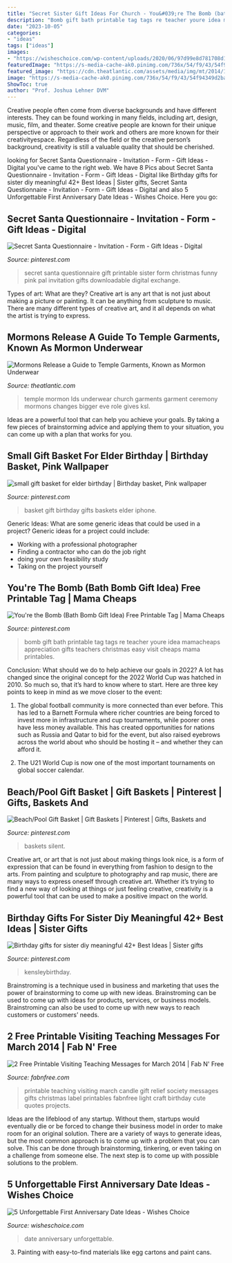 ```yaml
---
title: "Secret Sister Gift Ideas For Church - You&#039;re The Bomb (bath Bomb Gift Idea) Free Printable Tag"
description: "Bomb gift bath printable tag tags re teacher youre idea mamacheaps appreciation gifts teachers christmas easy visit cheaps mama printables"
date: "2023-10-05"
categories:
- "ideas"
tags: ["ideas"]
images:
- "https://wisheschoice.com/wp-content/uploads/2020/06/97d99e8d781708d1348664cd23c11b0a.jpeg"
featuredImage: "https://s-media-cache-ak0.pinimg.com/736x/54/f9/43/54f94349d2baaaeea5be7482d36fe6f4.jpg"
featured_image: "https://cdn.theatlantic.com/assets/media/img/mt/2014/10/Screen_Shot_2014_10_22_at_11.43.11_AM/facebook.png?1522685042"
image: "https://s-media-cache-ak0.pinimg.com/736x/54/f9/43/54f94349d2baaaeea5be7482d36fe6f4.jpg"
ShowToc: true
author: "Prof. Joshua Lehner DVM"
---
```



Creative people often come from diverse backgrounds and have different interests. They can be found working in many fields, including art, design, music, film, and theater. Some creative people are known for their unique perspective or approach to their work and others are more known for their creativityespace. Regardless of the field or the creative person’s background, creativity is still a valuable quality that should be cherished.

	

		
looking for Secret Santa Questionnaire - Invitation - Form - Gift Ideas - Digital you've came to the right web. We have 8 Pics about Secret Santa Questionnaire - Invitation - Form - Gift Ideas - Digital like Birthday gifts for sister diy meaningful 42+ Best Ideas | Sister gifts, Secret Santa Questionnaire - Invitation - Form - Gift Ideas - Digital and also 5 Unforgettable First Anniversary Date Ideas - Wishes Choice. Here you go:
		
    
## Secret Santa Questionnaire - Invitation - Form - Gift Ideas - Digital

<img loading=lazy src="https://s-media-cache-ak0.pinimg.com/736x/3f/91/39/3f9139db9714c5233777ae8901c13bad.jpg" onerror="this.onerror=null;this.src='https://tse2.mm.bing.net/th?id=OIP.oGZch2MFdeWxA2A-I9jLaQHaJl&amp;pid=15.1';" alt="Secret Santa Questionnaire - Invitation - Form - Gift Ideas - Digital">

_Source: pinterest.com_

>secret santa questionnaire gift printable sister form christmas funny pink pal invitation gifts downloadable digital exchange. 

	

Types of art: What are they?
Creative art is any art that is not just about making a picture or painting. It can be anything from sculpture to music. There are many different types of creative art, and it all depends on what the artist is trying to express.

    
## Mormons Release A Guide To Temple Garments, Known As Mormon Underwear

<img loading=lazy src="https://cdn.theatlantic.com/assets/media/img/mt/2014/10/Screen_Shot_2014_10_22_at_11.43.11_AM/facebook.png?1522685042" onerror="this.onerror=null;this.src='https://tse3.mm.bing.net/th?id=OIP.ZjMGtK0kngHsB8aEBkYmvQHaD2&amp;pid=15.1';" alt="Mormons Release a Guide to Temple Garments, Known as Mormon Underwear">

_Source: theatlantic.com_

>temple mormon lds underwear church garments garment ceremony mormons changes bigger eve role gives ksl. 

	

Ideas are a powerful tool that can help you achieve your goals. By taking a few pieces of brainstorming advice and applying them to your situation, you can come up with a plan that works for you.

    
## Small Gift Basket For Elder Birthday | Birthday Basket, Pink Wallpaper

<img loading=lazy src="https://i.pinimg.com/originals/bd/df/0d/bddf0d3c7da2e0852e99da5c12a663a0.jpg" onerror="this.onerror=null;this.src='https://tse4.mm.bing.net/th?id=OIP.aJnv7hhExxSNcrCrgthaZQHaJ4&amp;pid=15.1';" alt="small gift basket for elder birthday | Birthday basket, Pink wallpaper">

_Source: pinterest.com_

>basket gift birthday gifts baskets elder iphone. 

	

Generic Ideas: What are some generic ideas that could be used in a project?
Generic ideas for a project could include: 
- Working with a professional photographer 
- Finding a contractor who can do the job right 
- doing your own feasibility study 
- Taking on the project yourself

    
## You&#039;re The Bomb (Bath Bomb Gift Idea) Free Printable Tag | Mama Cheaps

<img loading=lazy src="https://i.pinimg.com/736x/80/f7/52/80f752accaec1a54f0a4b5725b01496a.jpg" onerror="this.onerror=null;this.src='https://tse4.mm.bing.net/th?id=OIP.82ZLdSZoBPofJ2rSb3eF0gHaP7&amp;pid=15.1';" alt="You&#039;re the Bomb (Bath Bomb Gift Idea) Free Printable Tag | Mama Cheaps">

_Source: pinterest.com_

>bomb gift bath printable tag tags re teacher youre idea mamacheaps appreciation gifts teachers christmas easy visit cheaps mama printables. 

	

Conclusion: What should we do to help achieve our goals in 2022?
A lot has changed since the original concept for the 2022 World Cup was hatched in 2010. So much so, that it’s hard to know where to start. Here are three key points to keep in mind as we move closer to the event:
1. The global football community is more connected than ever before. This has led to a Barnett Formula where richer countries are being forced to invest more in infrastructure and cup tournaments, while poorer ones have less money available. This has created opportunities for nations such as Russia and Qatar to bid for the event, but also raised eyebrows across the world about who should be hosting it – and whether they can afford it.

2. The U21 World Cup is now one of the most important tournaments on global soccer calendar.

    
## Beach/Pool Gift Basket | Gift Baskets | Pinterest | Gifts, Baskets And

<img loading=lazy src="https://s-media-cache-ak0.pinimg.com/736x/54/f9/43/54f94349d2baaaeea5be7482d36fe6f4.jpg" onerror="this.onerror=null;this.src='https://tse2.mm.bing.net/th?id=OIP.G2u46LBnlWRYOcrhWrQdQgHaJ3&amp;pid=15.1';" alt="Beach/Pool Gift Basket | Gift Baskets | Pinterest | Gifts, Baskets and">

_Source: pinterest.com_

>baskets silent. 

	

Creative art, or art that is not just about making things look nice, is a form of expression that can be found in everything from fashion to design to the arts. From painting and sculpture to photography and rap music, there are many ways to express oneself through creative art. Whether it’s trying to find a new way of looking at things or just feeling creative, creativity is a powerful tool that can be used to make a positive impact on the world.

    
## Birthday Gifts For Sister Diy Meaningful 42+ Best Ideas | Sister Gifts

<img loading=lazy src="https://i.pinimg.com/736x/5e/0c/9d/5e0c9de0d9d82c191e37aa6dfef2abb5.jpg" onerror="this.onerror=null;this.src='https://tse3.mm.bing.net/th?id=OIP.QHYd7URNZBjNYIjpLLXbIQAAAA&amp;pid=15.1';" alt="Birthday gifts for sister diy meaningful 42+ Best Ideas | Sister gifts">

_Source: pinterest.com_

>kensleybirthday. 

	

Brainstroming is a technique used in business and marketing that uses the power of brainstorming to come up with new ideas. Brainstroming can be used to come up with ideas for products, services, or business models. Brainstroming can also be used to come up with new ways to reach customers or customers’ needs.

    
## 2 Free Printable Visiting Teaching Messages For March 2014 | Fab N&#039; Free

<img loading=lazy src="http://www.fabnfree.com/wp-content/uploads/2014/02/FabNFree-Visiting-Teaching-Message-March-2014-Free-Printable-Candle-Wrap-Image2-497x700.jpg" onerror="this.onerror=null;this.src='https://tse2.mm.bing.net/th?id=OIP.Ldt8KU47Z2CBXzySSGZF5QHaKb&amp;pid=15.1';" alt="2 Free Printable Visiting Teaching Messages for March 2014 | Fab N&#039; Free">

_Source: fabnfree.com_

>printable teaching visiting march candle gift relief society messages gifts christmas label printables fabnfree light craft birthday cute quotes projects. 

	

Ideas are the lifeblood of any startup. Without them, startups would eventually die or be forced to change their business model in order to make room for an original solution. There are a variety of ways to generate ideas, but the most common approach is to come up with a problem that you can solve. This can be done through brainstorming, tinkering, or even taking on a challenge from someone else. The next step is to come up with possible solutions to the problem.

    
## 5 Unforgettable First Anniversary Date Ideas - Wishes Choice

<img loading=lazy src="https://wisheschoice.com/wp-content/uploads/2020/06/97d99e8d781708d1348664cd23c11b0a.jpeg" onerror="this.onerror=null;this.src='https://tse2.mm.bing.net/th?id=OIP.S0cuGoBnugmp1HlsRLqPEQHaE7&amp;pid=15.1';" alt="5 Unforgettable First Anniversary Date Ideas - Wishes Choice">

_Source: wisheschoice.com_

>date anniversary unforgettable. 

	

3. Painting with easy-to-find materials like egg cartons and paint cans.

